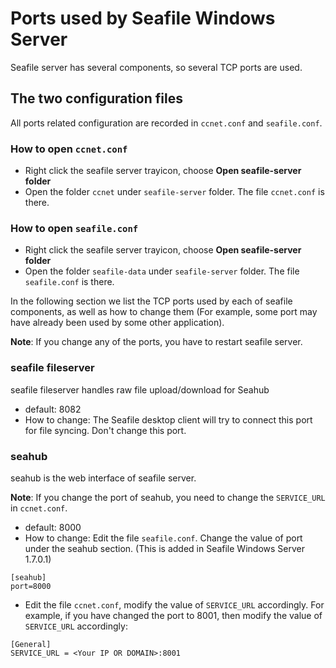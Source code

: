 # Ports used by Seafile Windows Server

Seafile server has several components, so several TCP ports are used.
## The two configuration files

All ports related configuration are recorded in ``ccnet.conf`` and ``seafile.conf``.
### How to open ``ccnet.conf``

- Right click the seafile server trayicon, choose __Open seafile-server folder__
- Open the folder ``ccnet`` under ``seafile-server`` folder. The file ``ccnet.conf`` is there.

### How to open ``seafile.conf``

- Right click the seafile server trayicon, choose __Open seafile-server folder__
- Open the folder ``seafile-data`` under ``seafile-server`` folder. The file ``seafile.conf`` is there.

In the following section we list the TCP ports used by each of seafile components, as well as how to change them (For example, some port may have already been used by some other application).

**Note**: If you change any of the ports, you have to restart seafile server.

### seafile fileserver

seafile fileserver handles raw file upload/download for Seahub

- default: 8082
- How to change: The Seafile desktop client will try to connect this port for file syncing. Don't change this port.

### seahub

seahub is the web interface of seafile server.

**Note**: If you change the port of seahub, you need to change the ``SERVICE_URL`` in ``ccnet.conf``.

- default: 8000
- How to change: Edit the file ``seafile.conf``. Change the value of port under the seahub section. (This is added in Seafile Windows Server 1.7.0.1)

```
[seahub]
port=8000
```
- Edit the file ``ccnet.conf``, modify the value of ``SERVICE_URL`` accordingly. For example, if you have changed the port to 8001, then modify the value of ``SERVICE_URL`` accordingly:

```
[General]
SERVICE_URL = <Your IP OR DOMAIN>:8001
```
